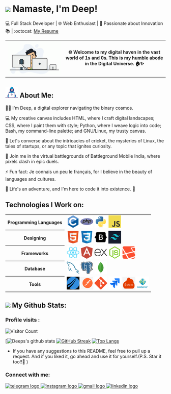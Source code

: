 # <img src="https://github.com/TheDudeThatCode/TheDudeThatCode/blob/master/Assets/Hi.gif" width="35" />  Namaste, I'm Deep!

💻 Full Stack Developer | 🌐 Web Enthusiast | 🚀 Passionate about Innovation 📚  | :octocat: [My Resume](https://drive.google.com/file/d/1pF5H110Plyp_8oxeCdKnTuCPQkYCE8ac/view?usp=sharing)

<table>
  <tr>
    <th><img src="/assets/programmer.gif" alt="Programmer GIF"></th>
    <th>🌐 Welcome to my digital haven in the vast world of 1s and 0s. This is my humble abode in the Digital Universe. 🏠✨</th>
  </tr>
</table>


## <img src="/assets/Developer.gif" alt="Developer GIF" width="40" height="35"> About Me:

👨‍💻 I'm Deep, a digital explorer navigating the binary cosmos.

💻 My creative canvas includes HTML, where I craft digital landscapes; CSS, where I paint them with style; Python, where I weave logic into code; Bash, my command-line palette; and GNU/Linux, my trusty canvas.

💬 Let's converse about the intricacies of cricket, the mysteries of Linux, the tales of startups, or any topic that ignites curiosity.

👯 Join me in the virtual battlegrounds of Battleground Mobile India, where pixels clash in epic duels.

⚡ Fun fact: Je connais un peu le français, for I believe in the beauty of languages and cultures.

🌟 Life's an adventure, and I'm here to code it into existence. 🚀

## Technologies I Work on:

<table style="border-collapse: collapse;">
  <tr>
    <th align="center" colspan="6">Programming Languages</th>
    <td>
      <img src="https://raw.githubusercontent.com/devicons/devicon/master/icons/c/c-original.svg" width="40" height="40" alt="C">
      <img src="https://raw.githubusercontent.com/devicons/devicon/master/icons/php/php-original.svg" width="40" height="40" alt="PHP">
      <img src="https://raw.githubusercontent.com/devicons/devicon/master/icons/python/python-original.svg" width="40" height="40" alt="Python">
      <img src="https://raw.githubusercontent.com/devicons/devicon/master/icons/javascript/javascript-original.svg" width="40" height="40" alt="Javascript">
    </td>
  </tr>
  <tr>
    <th align="center" colspan="6">Designing</th>
    <td>
      <img src="https://raw.githubusercontent.com/devicons/devicon/master/icons/html5/html5-original.svg" width="40" height="40" alt="HTML5">
      <img src="https://raw.githubusercontent.com/devicons/devicon/master/icons/css3/css3-original.svg" width="40" height="40" alt="CSS3">
      <img src="https://raw.githubusercontent.com/devicons/devicon/master/icons/bootstrap/bootstrap-plain.svg" width="40" height="40" alt="Bootstrap">
      <img src="assets/tailwind.png" width="40" height="40" alt="Tailwind CSS">
    </td>
  </tr>
  <tr>
    <th align="center" colspan="6">Frameworks</th>
    <td>
      <img src="https://raw.githubusercontent.com/devicons/devicon/master/icons/react/react-original.svg" width="40" height="40" alt="ReactJs">
      <img src="https://raw.githubusercontent.com/devicons/devicon/master/icons/angularjs/angularjs-plain.svg" width="40" height="40" alt="AngularJs">
      <img src="https://raw.githubusercontent.com/devicons/devicon/master/icons/express/express-original.svg" width="40" height="40" alt="ExpressJs">
      <img src="https://raw.githubusercontent.com/devicons/devicon/master/icons/nodejs/nodejs-original.svg" width="40" height="40" alt="NodeJs">
      <img src="https://raw.githubusercontent.com/devicons/devicon/master/icons/laravel/laravel-plain.svg" width="40" height="40" alt="Laravel">
    </td>
  </tr>
  <tr>
    <th align="center" colspan="6">Database</th>
    <td>
      <img src="https://raw.githubusercontent.com/devicons/devicon/master/icons/mysql/mysql-original.svg" width="40" height="40" alt="MySQL">
      <img src="https://raw.githubusercontent.com/devicons/devicon/master/icons/postgresql/postgresql-original.svg" width="40" height="40" alt="PostgreSQL">
      <img src="https://raw.githubusercontent.com/devicons/devicon/master/icons/mongodb/mongodb-original.svg" width="40" height="40" alt="MongoDB">
    </td>
  </tr>
  <tr>
    <th align="center" colspan="6">Tools</th>
    <td>
      <img src="/assets/jasper.png" width="40" height="40" alt="Jasper Software">
      <img src="/assets/postman.png" width="40" height="40" alt="Postman">
      <img src="https://raw.githubusercontent.com/devicons/devicon/master/icons/git/git-original.svg" width="40" height="40" alt="Git">
      <img src="https://raw.githubusercontent.com/devicons/devicon/master/icons/jira/jira-original.svg" width="40" height="40" alt="Jira">
      <img src="/assets/office365.png" width="40" height="40" alt="Microsoft 365">
      <img src="/assets/geoserver.jpeg" width="40" height="40" alt="GeoServer">
    </td>
  </tr>
</table>

## <img src='https://media1.giphy.com/media/du3J3cXyzhj75IOgvA/giphy.gif?cid=ecf05e47x2g034i9pzwtzzsd3xgg2w9nr94t4tflbbgo3008&rid=giphy.gif' width='25' /> My Github Stats: 
<h3>Profile visits :</h3>

![Visitor Count](https://profile-counter.glitch.me/deeps36/count.svg)  

[![Deeps's github stats](https://github-readme-stats.vercel.app/api?username=deeps36&show_icons=true&theme=gotham&title_color=ffc857&icon_color=8ac926&bg_color=151515)
[![GitHub Streak](https://github-readme-streak-stats.herokuapp.com/?user=deeps36&theme=dark)](https://git.io/streak-stats)
[![Top Langs](https://github-readme-stats.vercel.app/api/top-langs/?username=deeps36&layout=compact&text_color=daf7dc&bg_color=151515&hide=css,html)](https://github.com/deeps3/github-readme-stats)

 - If you have any suggestions to this README, feel free to pull up a request. And if you liked it, go ahead and use it for yourself.(P.S. Star it too!!:grimacing: )

<h3 align="left">Connect with me:</h3>
<div align="left">
  <a href="https://t.me/Deeppd44" target="_blank">
    <img src="https://img.shields.io/static/v1?message=Telegram&logo=telegram&label=&color=2CA5E0&logoColor=white&labelColor=&style=for-the-badge" height="35" alt="telegram logo"  />
  </a>
  <a href="https://instagram.com/deep_pd_44" target="_blank">
    <img src="https://img.shields.io/static/v1?message=Instagram&logo=instagram&label=&color=E4405F&logoColor=white&labelColor=&style=for-the-badge" height="35" alt="instagram logo"  />
  </a>
  <a href="mailto:deep.pd.42000@gmail.com" target="_blank">
    <img src="https://img.shields.io/static/v1?message=Gmail&logo=gmail&label=&color=D14836&logoColor=white&labelColor=&style=for-the-badge" height="35" alt="gmail logo"  />
  </a>
  <a href="https://www.linkedin.com/in/deep-panchal369/" target="_blank">
    <img src="https://img.shields.io/static/v1?message=LinkedIn&logo=linkedin&label=&color=0077B5&logoColor=white&labelColor=&style=for-the-badge" height="35" alt="linkedin logo"  />
  </a>
</div>
